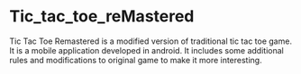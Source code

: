 # Tic_tac_toe_reMastered
Tic Tac Toe Remastered is a modified version of traditional tic tac toe game.
It is a mobile application developed in android.
It includes some additional rules and modifications to original game to make it more interesting.
